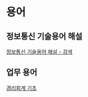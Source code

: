 # 용어

## 정보통신 기술용어 해설
[정보통신 기술용어 해설 - 검색](http://www.ktword.co.kr/index.php)

## 업무 용어

[경리회계 기초](https://serp.tistory.com/100?category=234669)
